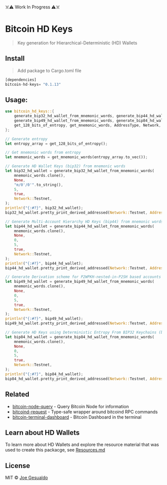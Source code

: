 ☠️⚠️ Work In Progress ⚠️☠️
# Bitcoin HD Keys 
> Key generation for Hierarchical-Deterministic (HD) Wallets

## Install
> Add package to Cargo.toml file
```rust
[dependencies]
bitcoin-hd-keys= "0.1.13"
```

## Usage:
```rust
use bitcoin_hd_keys::{
    generate_bip32_hd_wallet_from_mnemonic_words, generate_bip44_hd_wallet_from_mnemonic_words,
    generate_bip49_hd_wallet_from_mnemonic_words, generate_bip84_hd_wallet_from_mnemonic_words,
    get_128_bits_of_entropy, get_mnemonic_words, AddressType, Network,
};

// Generate entropy
let entropy_array = get_128_bits_of_entropy();

// Get mnemonic words from entropy
let mnemonic_words = get_mnemonic_words(entropy_array.to_vec());

// Generate HD Wallet Keys (bip32) from mnemonic words
let bip32_hd_wallet = generate_bip32_hd_wallet_from_mnemonic_words(
	mnemonic_words.clone(),
	None,
	"m/0'/0'".to_string(),
	5,
	true,
	Network::Testnet,
);
println!("{:#?}", bip32_hd_wallet);
bip32_hd_wallet.pretty_print_derived_addressed(Network::Testnet, AddressType::P2PKH);

// Generate Multi-Account Hierarchy HD Keys (bip44) from mnemonic words.
let bip44_hd_wallet = generate_bip44_hd_wallet_from_mnemonic_words(
	mnemonic_words.clone(),
	None,
	0,
	5,
	true,
	Network::Testnet,
);
println!("{:#?}", bip44_hd_wallet);
bip44_hd_wallet.pretty_print_derived_addressed(Network::Testnet, AddressType::P2PKH);

// Generate Derivation scheme for P2WPKH-nested-in-P2SH based accounts HD Keys (bip49) from mnemonic words.
let bip49_hd_wallet = generate_bip49_hd_wallet_from_mnemonic_words(
	mnemonic_words.clone(),
	None,
	0,
	5,
	true,
	Network::Testnet,
);
println!("{:#?}", bip49_hd_wallet);
bip49_hd_wallet.pretty_print_derived_addressed(Network::Testnet, AddressType::P2SH);

// Generate HD Keys using Deterministic Entropy From BIP32 Keychains (bip85) from mnemonic words.
let bip84_hd_wallet = generate_bip84_hd_wallet_from_mnemonic_words(
	mnemonic_words.clone(),
	None,
	0,
	5,
	true,
	Network::Testnet,
);
println!("{:#?}", bip84_hd_wallet);
bip84_hd_wallet.pretty_print_derived_addressed(Network::Testnet, AddressType::Bech32);

```

## Related
- [bitcoin-node-query](https://github.com/joegesualdo/bitcoin-node-query) - Query Bitcoin Node for information
- [bitcoind-request](https://github.com/joegesualdo/bitcoind-request) - Type-safe wrapper around bitcoind RPC commands
- [bitcoin-terminal-dashboard](https://github.com/joegesualdo/bitcoin-terminal-dashboard) - Bitcoin Dashboard in the terminal

## Learn about HD Wallets

To learn more about HD Wallets and explore the resource material that was used to create this packacge, see [Resources.md](./Resources.md)

## License
MIT © [Joe Gesualdo]()
